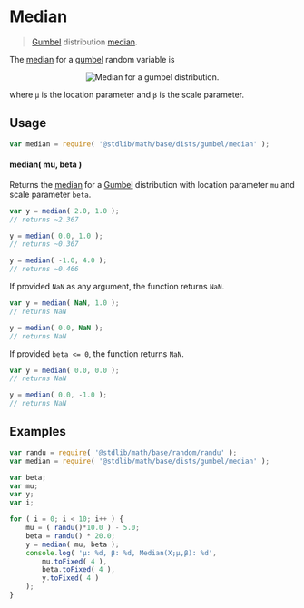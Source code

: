 # Median

> [Gumbel][gumbel-distribution] distribution [median][median].

<!-- Section to include introductory text. Make sure to keep an empty line after the intro `section` element and another before the `/section` close. -->

<section class="intro">

The [median][median] for a [gumbel][gumbel-distribution] random variable is

<!-- <equation class="equation" label="eq:gumbel_median" align="center" raw="\operatorname{Median}\left( X \right) = \mu -\beta \,\ln(\ln(2))" alt="Median for a gumbel distribution."> -->

<div class="equation" align="center" data-raw-text="\operatorname{Median}\left( X \right) = \mu -\beta \,\ln(\ln(2))" data-equation="eq:gumbel_median">
    <img src="https://cdn.rawgit.com/stdlib-js/stdlib/6c7e930588674097b03b3201c5d368532bba6c67/lib/node_modules/@stdlib/math/base/dists/gumbel/median/docs/img/equation_gumbel_median.svg" alt="Median for a gumbel distribution.">
    <br>
</div>

<!-- </equation> -->

where `μ` is the location parameter and `β` is the scale parameter.

</section>

<!-- /.intro -->

<!-- Package usage documentation. -->

<section class="usage">

## Usage

```javascript
var median = require( '@stdlib/math/base/dists/gumbel/median' );
```

#### median( mu, beta )

Returns the [median][median] for a [Gumbel][gumbel-distribution] distribution with location parameter `mu` and scale parameter `beta`.

```javascript
var y = median( 2.0, 1.0 );
// returns ~2.367

y = median( 0.0, 1.0 );
// returns ~0.367

y = median( -1.0, 4.0 );
// returns ~0.466
```

If provided `NaN` as any argument, the function returns `NaN`.

```javascript
var y = median( NaN, 1.0 );
// returns NaN

y = median( 0.0, NaN );
// returns NaN
```

If provided `beta <= 0`, the function returns `NaN`.

```javascript
var y = median( 0.0, 0.0 );
// returns NaN

y = median( 0.0, -1.0 );
// returns NaN
```

</section>

<!-- /.usage -->

<!-- Package usage notes. Make sure to keep an empty line after the `section` element and another before the `/section` close. -->

<section class="notes">

</section>

<!-- /.notes -->

<!-- Package usage examples. -->

<section class="examples">

## Examples

```javascript
var randu = require( '@stdlib/math/base/random/randu' );
var median = require( '@stdlib/math/base/dists/gumbel/median' );

var beta;
var mu;
var y;
var i;

for ( i = 0; i < 10; i++ ) {
    mu = ( randu()*10.0 ) - 5.0;
    beta = randu() * 20.0;
    y = median( mu, beta );
    console.log( 'µ: %d, β: %d, Median(X;µ,β): %d',
        mu.toFixed( 4 ),
        beta.toFixed( 4 ),
        y.toFixed( 4 )
    );
}
```

</section>

<!-- /.examples -->

<!-- Section to include cited references. If references are included, add a horizontal rule *before* the section. Make sure to keep an empty line after the `section` element and another before the `/section` close. -->

<section class="references">

</section>

<!-- /.references -->

<!-- Section for all links. Make sure to keep an empty line after the `section` element and another before the `/section` close. -->

<section class="links">

[gumbel-distribution]: https://en.wikipedia.org/wiki/Gumbel_distribution

[median]: https://en.wikipedia.org/wiki/Median

</section>

<!-- /.links -->
